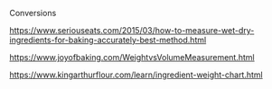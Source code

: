 Conversions

https://www.seriouseats.com/2015/03/how-to-measure-wet-dry-ingredients-for-baking-accurately-best-method.html

https://www.joyofbaking.com/WeightvsVolumeMeasurement.html

https://www.kingarthurflour.com/learn/ingredient-weight-chart.html
